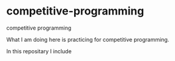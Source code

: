# competitive-programming
 competitive programming

 What I am doing here is practicing for competitive programming. 

 In this repositary I include 
